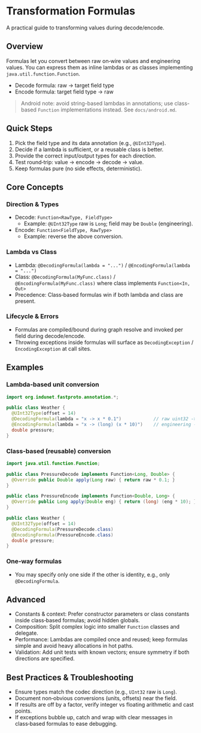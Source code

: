 # Transformation Formulas

A practical guide to transforming values during decode/encode.

## Overview

Formulas let you convert between raw on‑wire values and engineering values. You can express them as inline lambdas or as classes implementing `java.util.function.Function`.

- Decode formula: raw -> target field type
- Encode formula: target field type -> raw

> Android note: avoid string-based lambdas in annotations; use class-based `Function` implementations instead. See `docs/android.md`.

## Quick Steps

1. Pick the field type and its data annotation (e.g., `@UInt32Type`).
2. Decide if a lambda is sufficient, or a reusable class is better.
3. Provide the correct input/output types for each direction.
4. Test round‑trip: value -> encode -> decode -> value.
5. Keep formulas pure (no side effects, deterministic).

## Core Concepts

### Direction & Types
- Decode: `Function<RawType, FieldType>`
  - Example: `@UInt32Type` raw is `Long`; field may be `Double` (engineering).
- Encode: `Function<FieldType, RawType>`
  - Example: reverse the above conversion.

### Lambda vs Class
- Lambda: `@DecodingFormula(lambda = "...")` / `@EncodingFormula(lambda = "...")`
- Class: `@DecodingFormula(MyFunc.class)` / `@EncodingFormula(MyFunc.class)` where class implements `Function<In, Out>`
- Precedence: Class‑based formulas win if both lambda and class are present.

### Lifecycle & Errors
- Formulas are compiled/bound during graph resolve and invoked per field during decode/encode.
- Throwing exceptions inside formulas will surface as `DecodingException` / `EncodingException` at call sites.

## Examples

### Lambda‑based unit conversion
```java
import org.indunet.fastproto.annotation.*;

public class Weather {
  @UInt32Type(offset = 14)
  @DecodingFormula(lambda = "x -> x * 0.1")            // raw uint32 -> Pa * 0.1 -> engineering
  @EncodingFormula(lambda = "x -> (long) (x * 10)")    // engineering -> raw
  double pressure;
}
```

### Class‑based (reusable) conversion
```java
import java.util.function.Function;

public class PressureDecode implements Function<Long, Double> {
  @Override public Double apply(Long raw) { return raw * 0.1; }
}

public class PressureEncode implements Function<Double, Long> {
  @Override public Long apply(Double eng) { return (long) (eng * 10); }
}
```

```java
public class Weather {
  @UInt32Type(offset = 14)
  @DecodingFormula(PressureDecode.class)
  @EncodingFormula(PressureEncode.class)
  double pressure;
}
```

### One‑way formulas
- You may specify only one side if the other is identity, e.g., only `@DecodingFormula`.

## Advanced

- Constants & context: Prefer constructor parameters or class constants inside class‑based formulas; avoid hidden globals.
- Composition: Split complex logic into smaller `Function` classes and delegate.
- Performance: Lambdas are compiled once and reused; keep formulas simple and avoid heavy allocations in hot paths.
- Validation: Add unit tests with known vectors; ensure symmetry if both directions are specified.

## Best Practices & Troubleshooting

- Ensure types match the codec direction (e.g., `UInt32` raw is `Long`).
- Document non‑obvious conversions (units, offsets) near the field.
- If results are off by a factor, verify integer vs floating arithmetic and cast points.
- If exceptions bubble up, catch and wrap with clear messages in class‑based formulas to ease debugging.
